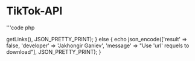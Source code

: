 # TikTok-API

'''code php
<?php
require_once 'tiktok.php';
if (isset($_GET['url'])) {
    $url = $_GET['url'];
    header("content-type: application/json");
    $tiktok = new TikTok($url);
    echo json_encode($tiktok->getLinks(), JSON_PRETTY_PRINT);
} else {
    echo json_encode(['result' => false, 'developer' => 'Jakhongir Ganiev', 'message' => "Use 'url' requels to download"], JSON_PRETTY_PRINT);
}
